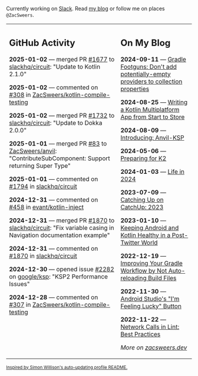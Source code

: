 Currently working on [Slack](https://slack.com/). Read [my blog](https://zacsweers.dev/) or follow me on places `@ZacSweers`.

<table><tr><td valign="top" width="60%">

## GitHub Activity
<!-- githubActivity starts -->
**2025-01-02** — merged PR [#1677](https://github.com/slackhq/circuit/pull/1677) to [slackhq/circuit](https://github.com/slackhq/circuit): "Update to Kotlin 2.1.0"

**2025-01-02** — commented on [#308](https://github.com/ZacSweers/kotlin-compile-testing/issues/308#issuecomment-2568421743) in [ZacSweers/kotlin-compile-testing](https://github.com/ZacSweers/kotlin-compile-testing)

**2025-01-02** — merged PR [#1732](https://github.com/slackhq/circuit/pull/1732) to [slackhq/circuit](https://github.com/slackhq/circuit): "Update to Dokka 2.0.0"

**2025-01-01** — merged PR [#83](https://github.com/ZacSweers/anvil/pull/83) to [ZacSweers/anvil](https://github.com/ZacSweers/anvil): "ContributeSubComponent: Support returning Super Type"

**2025-01-01** — commented on [#1794](https://github.com/slackhq/circuit/pull/1794#issuecomment-2567157756) in [slackhq/circuit](https://github.com/slackhq/circuit)

**2024-12-31** — commented on [#458](https://github.com/evant/kotlin-inject/issues/458#issuecomment-2566679531) in [evant/kotlin-inject](https://github.com/evant/kotlin-inject)

**2024-12-31** — merged PR [#1870](https://github.com/slackhq/circuit/pull/1870) to [slackhq/circuit](https://github.com/slackhq/circuit): "Fix variable casing in Navigation documentation example"

**2024-12-31** — commented on [#1870](https://github.com/slackhq/circuit/pull/1870#issuecomment-2566530231) in [slackhq/circuit](https://github.com/slackhq/circuit)

**2024-12-30** — opened issue [#2282](https://github.com/google/ksp/issues/2282) on [google/ksp](https://github.com/google/ksp): "KSP2 Performance Issues"

**2024-12-28** — commented on [#307](https://github.com/ZacSweers/kotlin-compile-testing/issues/307#issuecomment-2564514746) in [ZacSweers/kotlin-compile-testing](https://github.com/ZacSweers/kotlin-compile-testing)
<!-- githubActivity ends -->
</td><td valign="top" width="40%">

## On My Blog
<!-- blog starts -->
**2024-09-11** — [Gradle Footguns: Don't add potentially-empty providers to collection properties](https://www.zacsweers.dev/gradle-footgun-adding-empty-providers-to-collection-properties/)

**2024-08-25** — [Writing a Kotlin Multiplatform App from Start to Store](https://www.zacsweers.dev/writing-a-kotlin-multiplatform-app-from-start-to-store/)

**2024-08-09** — [Introducing: Anvil-KSP](https://www.zacsweers.dev/introducing-anvil-ksp/)

**2024-05-06** — [Preparing for K2](https://www.zacsweers.dev/preparing-for-k2/)

**2024-01-03** — [Life in 2024](https://www.zacsweers.dev/life-in-2024/)

**2023-07-09** — [Catching Up on CatchUp: 2023](https://www.zacsweers.dev/catching-up-on-catchup-2023/)

**2023-01-10** — [Keeping Android and Kotlin Healthy in a Post-Twitter World](https://www.zacsweers.dev/keeping-android-healthy/)

**2022-12-19** — [Improving Your Gradle Workflow by Not Auto-reloading Build Files](https://www.zacsweers.dev/improving-your-workflow-by-not-auto-reloading-build-files/)

**2022-11-30** — [Android Studio's "I'm Feeling Lucky" Button](https://www.zacsweers.dev/android-studios-im-feeling-lucky-button/)

**2022-11-22** — [Network Calls in Lint: Best Practices](https://www.zacsweers.dev/network-calls-in-lint-best-practices/)
<!-- blog ends -->
_More on [zacsweers.dev](https://zacsweers.dev/)_
</td></tr></table>

<sub><a href="https://simonwillison.net/2020/Jul/10/self-updating-profile-readme/">Inspired by Simon Willison's auto-updating profile README.</a></sub>